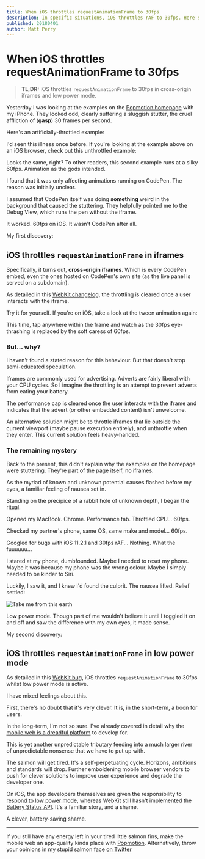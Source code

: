 ```yaml
---
title: When iOS throttles requestAnimationFrame to 30fps
description: In specific situations, iOS throttles rAF to 30fps. Here's when, and why it's wrong.
published: 20180401
author: Matt Perry
---
```


# When iOS throttles requestAnimationFrame to 30fps

> **TL;DR:** iOS throttles `requestAnimationFrame` to 30fps in cross-origin iframes and low power mode.

Yesterday I was looking at the examples on the [Popmotion homepage](https://popmotion.io) with my iPhone. They looked odd, clearly suffering a sluggish stutter, the cruel affliction of (**gasp**) 30 frames per second.

Here's an artificially-throttled example:

<CodePen id="dJzaMo" />

I'd seen this illness once before. If you're looking at the example above on an iOS browser, check out this unthrottled example:

<CodePen id="WXOPWX" />

Looks the same, right? To other readers, this second example runs at a silky 60fps. Animation as the gods intended.

I found that it was only affecting animations running on CodePen. The reason was initially unclear.

I assumed that CodePen itself was doing **something** weird in the background that caused the stuttering. They helpfully pointed me to the Debug View, which runs the pen without the iframe.

It worked. 60fps on iOS. It wasn't CodePen after all.

My first discovery:

## iOS throttles `requestAnimationFrame` in iframes

Specifically, it turns out, **cross-origin iframes**. Which is every CodePen embed, even the ones hosted on CodePen's own site (as the live panel is served on a subdomain).

As detailed in this [WebKit changelog](https://trac.webkit.org/changeset/215070/webkit), the throttling is cleared once a user interacts with the iframe.

Try it for yourself. If you're on iOS, take a look at the tween animation again:

<CodePen id="WXOPWX" />

This time, tap anywhere within the frame and watch as the 30fps eye-thrashing is replaced by the soft caress of 60fps.

### But... why?

I haven't found a stated reason for this behaviour. But that doesn't stop semi-educated speculation.

Iframes are commonly used for advertising. Adverts are fairly liberal with your CPU cycles. So I imagine the throttling is an attempt to prevent adverts from eating your battery.

The performance cap is cleared once the user interacts with the iframe and indicates that the advert (or other embedded content) isn't unwelcome.

An alternative solution might be to throttle iframes that lie outside the current viewport (maybe pause execution entirely), and unthrottle when they enter. This current solution feels heavy-handed.

### The remaining mystery

Back to the present, this didn't explain why the examples on the homepage were stuttering. They're part of the page itself, no iframes.

As the myriad of known and unknown potential causes flashed before my eyes, a familiar feeling of nausea set in.

Standing on the precipice of a rabbit hole of unknown depth, I began the ritual.

Opened my MacBook. Chrome. Performance tab. Throttled CPU... 60fps.

Checked my partner's phone, same OS, same make and model... 60fps.

Googled for bugs with iOS 11.2.1 and 30fps rAF... Nothing. What the fuuuuuu...

I stared at my phone, dumbfounded. Maybe I needed to reset my phone. Maybe it was because my phone was the wrong colour. Maybe I simply needed to be kinder to Siri.

Luckily, I saw it, and I knew I'd found the culprit. The nausea lifted. Relief settled:

![Take me from this earth](/static/images/low-power-mode.png)

Low power mode. Though part of me wouldn't believe it until I toggled it on and off and saw the difference with my own eyes, it made sense.

My second discovery:

## iOS throttles `requestAnimationFrame` in low power mode

As detailed in this [WebKit bug](https://bugs.webkit.org/show_bug.cgi?id=168837), iOS throttles `requestAnimationFrame` to 30fps whilst low power mode is active.

I have mixed feelings about this.

First, there's no doubt that it's very clever. It is, in the short-term, a boon for users.

In the long-term, I'm not so sure. I've already covered in detail why the [mobile web is a dreadful platform](https://popmotion.io/blog/20170710-mobile-web-is-awful-and-were-all-to-blame/) to develop for.

This is yet another unpredictable tributary feeding into a much larger river of unpredictable nonsense that we have to put up with.

The salmon will get tired. It's a self-perpetuating cycle. Horizons, ambitions and standards will drop. Further emboldening mobile browser vendors to push for clever solutions to improve user experience and degrade the developer one.

On iOS, the app developers themselves are given the responsibility to [respond to low power mode](https://developer.apple.com/library/content/documentation/Performance/Conceptual/EnergyGuide-iOS/LowPowerMode.html), whereas WebKit still hasn't implemented the [Battery Status API](https://developer.mozilla.org/en-US/docs/Web/API/Battery_Status_API). It's a familiar story, and a shame.

A clever, battery-saving shame.

---

If you still have any energy left in your tired little salmon fins, make the mobile web an app-quality kinda place with [Popmotion](https://popmotion.io). Alternatively, throw your opinions in my stupid salmon face [on Twitter](https://twitter.com/popmotionjs)
